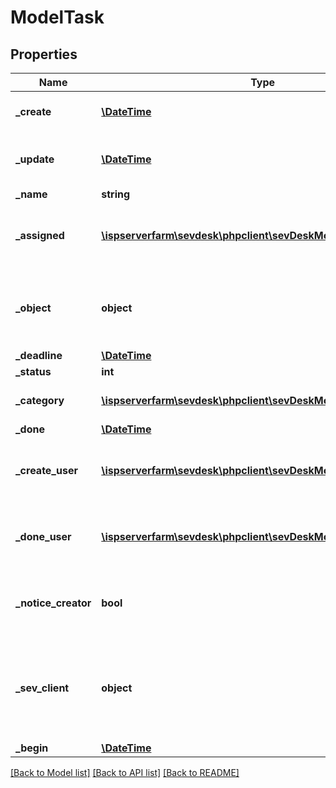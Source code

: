 # ModelTask

## Properties
Name | Type | Description | Notes
------------ | ------------- | ------------- | -------------
**_create** | [**\DateTime**](\DateTime.md) | the date the task was created | [optional] 
**_update** | [**\DateTime**](\DateTime.md) | date the task was last updated | [optional] 
**_name** | **string** |  | [optional] 
**_assigned** | [**\ispserverfarm\sevdesk\phpclient\sevDeskModel\ModelSevUser**](ModelSevUser.md) | the sevDesk user who is assigned to the task | [optional] 
**_object** | **object** | can be a contact, invoice, etc to which the task refers to | [optional] 
**_deadline** | [**\DateTime**](\DateTime.md) |  | [optional] 
**_status** | **int** |  | [optional] 
**_category** | [**\ispserverfarm\sevdesk\phpclient\sevDeskModel\ModelCategory**](ModelCategory.md) | category of the created task | [optional] 
**_done** | [**\DateTime**](\DateTime.md) |  | [optional] 
**_create_user** | [**\ispserverfarm\sevdesk\phpclient\sevDeskModel\ModelSevUser**](ModelSevUser.md) | the SevUser who created the task | [optional] 
**_done_user** | [**\ispserverfarm\sevdesk\phpclient\sevDeskModel\ModelSevUser**](ModelSevUser.md) | the SevUser who completed the task | [optional] 
**_notice_creator** | **bool** | notice the creator when the task is finished | [optional] 
**_sev_client** | **object** | sevClient is the unique id every customer has and is used in nearly all operations | [optional] 
**_begin** | [**\DateTime**](\DateTime.md) |  | [optional] 

[[Back to Model list]](../README.md#documentation-for-models) [[Back to API list]](../README.md#documentation-for-api-endpoints) [[Back to README]](../README.md)



